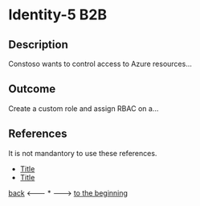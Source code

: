 # Identity-5 B2B

## Description

Constoso wants to control access to Azure resources...


## Outcome

Create a custom role and assign RBAC on a...


## References

It is not mandantory to use these references.

- [Title](Link)
- [Title](Link)


[back](./Identity-3.md) <--- * ---> [to the beginning](../Security.md)
